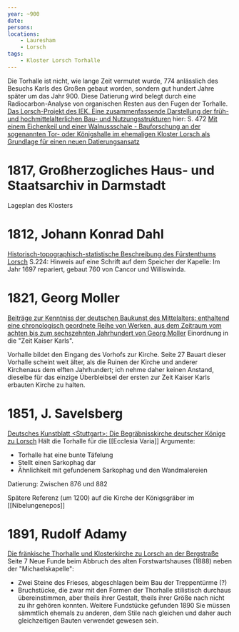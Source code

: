```yaml
---
year: ~900
date: 
persons: 
locations: 
    - Lauresham
    - Lorsch
tags:
    - Kloster Lorsch Torhalle
---
```


Die Torhalle ist nicht, wie lange Zeit vermutet wurde, 774 anlässlich des Besuchs Karls des Großen gebaut worden, sondern gut hundert Jahre später um das Jahr 900. Diese Datierung wird belegt durch eine Radiocarbon-Analyse von organischen Resten aus den Fugen der Torhalle. 
[Das Lorsch-Projekt des IEK. Eine zusammenfassende Darstellung der früh- und hochmittelalterlichen Bau- und Nutzungsstrukturen](zotero://select/library/items/8C3XJIAM)
hier: S. 472
[Mit einem Eichenkeil und einer Walnussschale - Bauforschung an der sogenannten Tor- oder Königshalle im ehemaligen Kloster Lorsch als Grundlage für einen neuen Datierungsansatz](zotero://select/library/items/V7R39AUW)

# 1817, Großherzogliches Haus- und Staatsarchiv in Darmstadt
Lageplan des Klosters

# 1812, Johann Konrad Dahl
[Historisch-topographisch-statistische Beschreibung des Fürstenthums Lorsch](zotero://select/library/items/FGXY38IV)
S.224: Hinweis auf eine Schrift auf dem Speicher der Kapelle: Im Jahr 1697 repariert, gebaut 760 von Cancor und Williswinda.



# 1821, Georg Moller
[Beiträge zur Kenntniss der deutschen Baukunst des Mittelalters: enthaltend eine chronologisch geordnete Reihe von Werken, aus dem Zeitraum vom achten bis zum sechszehnten Jahrhundert von Georg Moller](zotero://select/library/items/6FE9KINF)
Einordnung in die "Zeit Kaiser Karls".

Vorhalle bildet den Eingang des Vorhofs zur Kirche. Seite 27
Bauart dieser Vorhalle scheint weit älter, als die Ruinen der Kirche und anderer Kirchenaus dem elften Jahrhundert; ich nehme daher keinen Anstand, dieselbe für das einzige Überbleibsel der ersten zur Zeit Kaiser Karls erbauten Kirche zu halten.

# 1851, J. Savelsberg
[Deutsches Kunstblatt &lt;Stuttgart&gt;: Die Begräbnisskirche deutscher Könige zu Lorsch](zotero://select/library/items/IFM3FX2X)
Hält die Torhalle für die [[Ecclesia Varia]]
Argumente:
- Torhalle hat eine bunte Täfelung
- Stellt einen Sarkophag dar
- Ähnlichkeit mit gefundenem Sarkophag und den Wandmalereien

Datierung: Zwischen 876 und 882

Spätere Referenz (um 1200) auf die Kirche der Königsgräber im [[Nibelungenepos]]

# 1891, Rudolf Adamy
[Die fränkische Thorhalle und Klosterkirche zu Lorsch an der Bergstraße](zotero://select/library/items/QWYX4W8C)
Seite 7
Neue Funde beim Abbruch des alten Forstwartshauses (1888) neben der "Michaelskapelle":
- Zwei Steine des Frieses, abgeschlagen beim Bau der Treppentürme (?)
- Bruchstücke, die zwar mit den Formen der Thorhalle stilistisch durchaus übereinstimmen, aber theils ihrer Gestalt, theils ihrer Größe nach nicht zu ihr gehören konnten.
Weitere Fundstücke gefunden 1890
Sie müssen sämmtlich ehemals zu anderen, dem Stile nach gleichen und daher auch gleichzeitigen Bauten verwendet gewesen sein.
